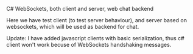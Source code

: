 C# WebSockets, both client and server, web chat backend

Here we have test client (to test server behaviour), and server based on websockets, which will be used as backend for chat.

Update: I have added javascript clients with basic serialization, thus c# client won't work becuse of WebSockets handshaking messages.
